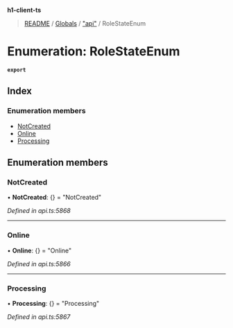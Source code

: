 **h1-client-ts**

> [README](../README.md) / [Globals](../globals.md) / ["api"](../modules/_api_.md) / RoleStateEnum

# Enumeration: RoleStateEnum

**`export`** 

## Index

### Enumeration members

* [NotCreated](_api_.rolestateenum.md#notcreated)
* [Online](_api_.rolestateenum.md#online)
* [Processing](_api_.rolestateenum.md#processing)

## Enumeration members

### NotCreated

•  **NotCreated**: {} = "NotCreated"

*Defined in api.ts:5868*

___

### Online

•  **Online**: {} = "Online"

*Defined in api.ts:5866*

___

### Processing

•  **Processing**: {} = "Processing"

*Defined in api.ts:5867*
